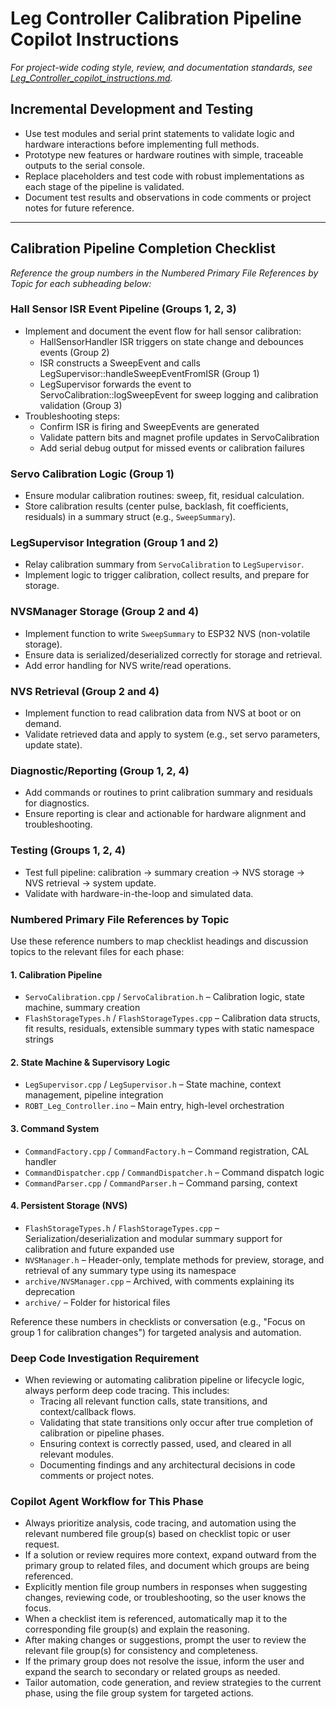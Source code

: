 # Leg Controller Calibration Pipeline Copilot Instructions

*For project-wide coding style, review, and documentation standards, see [Leg_Controller_copilot_instructions.md](./Leg_Controller_copilot_instructions.md).*

## Incremental Development and Testing

- Use test modules and serial print statements to validate logic and hardware interactions before implementing full methods.
- Prototype new features or hardware routines with simple, traceable outputs to the serial console.
- Replace placeholders and test code with robust implementations as each stage of the pipeline is validated.
- Document test results and observations in code comments or project notes for future reference.

---

## Calibration Pipeline Completion Checklist

*Reference the group numbers in the Numbered Primary File References by Topic for each subheading below:*

### Hall Sensor ISR Event Pipeline (Groups 1, 2, 3)

- Implement and document the event flow for hall sensor calibration:
  - HallSensorHandler ISR triggers on state change and debounces events (Group 2)
  - ISR constructs a SweepEvent and calls LegSupervisor::handleSweepEventFromISR (Group 1)
  - LegSupervisor forwards the event to ServoCalibration::logSweepEvent for sweep logging and calibration validation (Group 3)
- Troubleshooting steps:
  - Confirm ISR is firing and SweepEvents are generated
  - Validate pattern bits and magnet profile updates in ServoCalibration
  - Add serial debug output for missed events or calibration failures

### Servo Calibration Logic (Group 1)

- Ensure modular calibration routines: sweep, fit, residual calculation.
- Store calibration results (center pulse, backlash, fit coefficients, residuals) in a summary struct (e.g., `SweepSummary`).

### LegSupervisor Integration (Group 1 and 2)

- Relay calibration summary from `ServoCalibration` to `LegSupervisor`.
- Implement logic to trigger calibration, collect results, and prepare for storage.

### NVSManager Storage (Group 2 and 4)

- Implement function to write `SweepSummary` to ESP32 NVS (non-volatile storage).
- Ensure data is serialized/deserialized correctly for storage and retrieval.
- Add error handling for NVS write/read operations.

### NVS Retrieval (Group 2 and 4)

- Implement function to read calibration data from NVS at boot or on demand.
- Validate retrieved data and apply to system (e.g., set servo parameters, update state).

### Diagnostic/Reporting (Group 1, 2, 4)

- Add commands or routines to print calibration summary and residuals for diagnostics.
- Ensure reporting is clear and actionable for hardware alignment and troubleshooting.

### Testing (Groups 1, 2, 4)

- Test full pipeline: calibration → summary creation → NVS storage → NVS retrieval → system update.
- Validate with hardware-in-the-loop and simulated data.

### Numbered Primary File References by Topic

Use these reference numbers to map checklist headings and discussion topics to the relevant files for each phase:

#### 1. Calibration Pipeline

- `ServoCalibration.cpp` / `ServoCalibration.h` – Calibration logic, state machine, summary creation
- `FlashStorageTypes.h` / `FlashStorageTypes.cpp` – Calibration data structs, fit results, residuals, extensible summary types with static namespace strings

#### 2. State Machine & Supervisory Logic

- `LegSupervisor.cpp` / `LegSupervisor.h` – State machine, context management, pipeline integration
- `ROBT_Leg_Controller.ino` – Main entry, high-level orchestration

#### 3. Command System

- `CommandFactory.cpp` / `CommandFactory.h` – Command registration, CAL handler
- `CommandDispatcher.cpp` / `CommandDispatcher.h` – Command dispatch logic
- `CommandParser.cpp` / `CommandParser.h` – Command parsing, context

#### 4. Persistent Storage (NVS)

- `FlashStorageTypes.h` / `FlashStorageTypes.cpp` – Serialization/deserialization and modular summary support for calibration and future expanded use
- `NVSManager.h` – Header-only, template methods for preview, storage, and retrieval of any summary type using its namespace
- `archive/NVSManager.cpp` – Archived, with comments explaining its deprecation
- `archive/` – Folder for historical files

Reference these numbers in checklists or conversation (e.g., "Focus on group 1 for calibration changes") for targeted analysis and automation.

### Deep Code Investigation Requirement

- When reviewing or automating calibration pipeline or lifecycle logic, always perform deep code tracing. This includes:
  - Tracing all relevant function calls, state transitions, and context/callback flows.
  - Validating that state transitions only occur after true completion of calibration or pipeline phases.
  - Ensuring context is correctly passed, used, and cleared in all relevant modules.
  - Documenting findings and any architectural decisions in code comments or project notes.

### Copilot Agent Workflow for This Phase

- Always prioritize analysis, code tracing, and automation using the relevant numbered file group(s) based on checklist topic or user request.
- If a solution or review requires more context, expand outward from the primary group to related files, and document which groups are being referenced.
- Explicitly mention file group numbers in responses when suggesting changes, reviewing code, or troubleshooting, so the user knows the focus.
- When a checklist item is referenced, automatically map it to the corresponding file group(s) and explain the reasoning.
- After making changes or suggestions, prompt the user to review the relevant file group(s) for consistency and completeness.
- If the primary group does not resolve the issue, inform the user and expand the search to secondary or related groups as needed.
- Tailor automation, code generation, and review strategies to the current phase, using the file group system for targeted actions.
